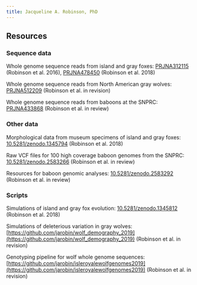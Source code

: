 ```yaml
---
title: Jacqueline A. Robinson, PhD
---
```


## Resources

### Sequence data
Whole genome sequence reads from island and gray foxes: [PRJNA312115](https://www.ncbi.nlm.nih.gov/sra?linkname=bioproject_sra_all&from_uid=312115) (Robinson et al. 2016), [PRJNA478450](https://www.ncbi.nlm.nih.gov/sra?linkname=bioproject_sra_all&from_uid=478450) (Robinson et al. 2018)

Whole genome sequence reads from North American gray wolves: [PRJNA512209](https://www.ncbi.nlm.nih.gov/sra?linkname=bioproject_sra_all&from_uid=512209) (Robinson et al. in revision)

Whole genome sequence reads from baboons at the SNPRC: [PRJNA433868](https://www.ncbi.nlm.nih.gov/sra?linkname=bioproject_sra_all&from_uid=433868) (Robinson et al. in review)

### Other data
Morphological data from museum specimens of island and gray foxes: [10.5281/zenodo.1345794](https://doi.org/10.5281/zenodo.1345794) (Robinson et al. 2018)

Raw VCF files for 100 high coverage baboon genomes from the SNPRC: [10.5281/zenodo.2583266](https://doi.org/10.5281/zenodo.2583266) (Robinson et al. in review)

Resources for baboon genomic analyses: [10.5281/zenodo.2583292](https://doi.org/10.5281/zenodo.2583292) (Robinson et al. in review)

### Scripts
Simulations of island and gray fox evolution: [10.5281/zenodo.1345812](https://doi.org/10.5281/zenodo.1345812) (Robinson et al. 2018)

Simulations of deleterious variation in gray wolves: [https://github.com/jarobin/wolf_demography_2019](https://github.com/jarobin/wolf_demography_2019) (Robinson et al. in revision)

Genotyping pipeline for wolf whole genome sequences: [https://github.com/jarobin/isleroyalewolfgenomes2019](https://github.com/jarobin/isleroyalewolfgenomes2019) (Robinson et al. in revision)

